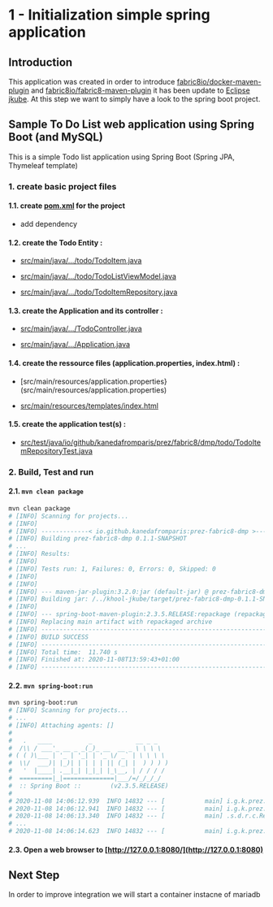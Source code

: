 # 1 - Initialization simple spring application

## Introduction

This application was created in order to introduce [fabric8io/docker-maven-plugin](https://dmp.fabric8.io/) and [fabric8io/fabric8-maven-plugin](http://maven.fabric8.io/) it has been update to [Eclipse jkube](https://www.eclipse.org/jkube/docs/kubernetes-maven-plugin).
At this step we want to simply have a look to the spring boot project.

## Sample To Do List web application using Spring Boot (and MySQL)

This is a simple Todo list application using Spring Boot (Spring JPA, Thymeleaf template)

### 1. create basic project files

#### 1.1. create [pom.xml](pom.xml) for the project

- add dependency

#### 1.2. create the Todo Entity :

- [src/main/java/.../todo/TodoItem.java](src/main/java/io/github/kanedafromparis/prez/fabric8/dmp/todo/TodoItem.java)

- [src/main/java/.../todo/TodoListViewModel.java](src/main/java/io/github/kanedafromparis/prez/fabric8/dmp/todo/TodoListViewModel.java)

- [src/main/java/.../todo/TodoItemRepository.java](src/main/java/io/github/kanedafromparis/prez/fabric8/dmp/todo/TodoItemRepository.java)

#### 1.3. create the Application and its controller :

- [src/main/java/.../TodoController.java](src/main/java/io/github/kanedafromparis/prez/fabric8/dmp/TodoController.java)

- [src/main/java/.../Application.java](src/main/java/io/github/kanedafromparis/prez/fabric8/dmp/Application.java)

#### 1.4. create the ressource files (application.properties, index.html) :

- [src/main/resources/application.properties}(src/main/resources/application.properties)

- [src/main/resources/templates/index.html](src/main/resources/templates/index.html)

#### 1.5. create the application test(s) :

- [src/test/java/io/github/kanedafromparis/prez/fabric8/dmp/todo/TodoItemRepositoryTest.java](src/test/java/io/github/kanedafromparis/prez/fabric8/dmp/todo/TodoItemRepositoryTest.java)

### 2. Build, Test and run

#### 2.1. `mvn clean package`

```bash
mvn clean package
# [INFO] Scanning for projects...
# [INFO]
# [INFO] -------------< io.github.kanedafromparis:prez-fabric8-dmp >-------------
# [INFO] Building prez-fabric8-dmp 0.1.1-SNAPSHOT
# ...
# [INFO] Results:
# [INFO]
# [INFO] Tests run: 1, Failures: 0, Errors: 0, Skipped: 0
# [INFO]
# [INFO]
# [INFO] --- maven-jar-plugin:3.2.0:jar (default-jar) @ prez-fabric8-dmp ---
# [INFO] Building jar: /../khool-jkube/target/prez-fabric8-dmp-0.1.1-SNAPSHOT.jar
# [INFO]
# [INFO] --- spring-boot-maven-plugin:2.3.5.RELEASE:repackage (repackage) @ prez-fabric8-dmp ---
# [INFO] Replacing main artifact with repackaged archive
# [INFO] ------------------------------------------------------------------------
# [INFO] BUILD SUCCESS
# [INFO] ------------------------------------------------------------------------
# [INFO] Total time:  11.740 s
# [INFO] Finished at: 2020-11-08T13:59:43+01:00
# [INFO] ------------------------------------------------------------------------
```

#### 2.2. `mvn spring-boot:run`

```bash
mvn spring-boot:run
# [INFO] Scanning for projects...
# ...
# [INFO] Attaching agents: []
# 
#   .   ____          _            __ _ _
#  /\\ / ___'_ __ _ _(_)_ __  __ _ \ \ \ \
# ( ( )\___ | '_ | '_| | '_ \/ _` | \ \ \ \
#  \\/  ___)| |_)| | | | | || (_| |  ) ) ) )
#   '  |____| .__|_| |_|_| |_\__, | / / / /
#  =========|_|==============|___/=/_/_/_/
#  :: Spring Boot ::        (v2.3.5.RELEASE)
# 
# 2020-11-08 14:06:12.939  INFO 14832 --- [           main] i.g.k.prez.fabric8.dmp.Application       : Starting Application on kumite.local with PID 14832 (/../khool-jkube/target/classes started by csabourdin in /../khool-jkube)
# 2020-11-08 14:06:12.941  INFO 14832 --- [           main] i.g.k.prez.fabric8.dmp.Application       : No active profile set, falling back to default profiles: default
# 2020-11-08 14:06:13.340  INFO 14832 --- [           main] .s.d.r.c.RepositoryConfigurationDelegate : Bootstrapping Spring Data JPA repositories in DEFERRED mode.
# ...
# 2020-11-08 14:06:14.623  INFO 14832 --- [           main] i.g.k.prez.fabric8.dmp.Application       : Started Application in 6.951 seconds (JVM running for 7.242)
```

#### 2.3. Open a web browser to [http://127.0.0.1:8080/](http://127.0.0.1:8080)

## Next Step

In order to improve integration we will start a container instacne of mariadb
